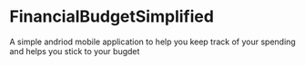 # FinancialBudgetSimplified

A simple andriod mobile application to help you keep track of your spending and helps you stick to your bugdet
